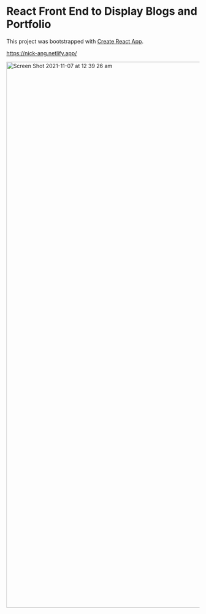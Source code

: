 # React Front End to Display Blogs and Portfolio

This project was bootstrapped with [Create React App](https://github.com/facebook/create-react-app).

https://nick-ang.netlify.app/

<img width="1424" alt="Screen Shot 2021-11-07 at 12 39 26 am" src="https://user-images.githubusercontent.com/87055485/140611740-f08438f1-a5ff-43e1-a990-c3960ee89a2d.png">
